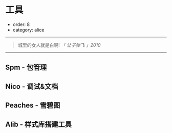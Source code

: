 # 工具

- order: 8
- category: alice

---

> 城里的女人就是白啊! *「 让子弹飞 」2010*

---

## Spm - 包管理

## Nico - 调试&文档

## Peaches - 雪碧图

## Alib - 样式库搭建工具
